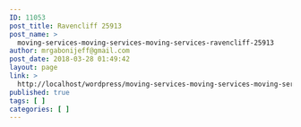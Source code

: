 ```yaml
---
ID: 11053
post_title: Ravencliff 25913
post_name: >
  moving-services-moving-services-moving-services-ravencliff-25913
author: mrgabonijeff@gmail.com
post_date: 2018-03-28 01:49:42
layout: page
link: >
  http://localhost/wordpress/moving-services-moving-services-moving-services-ravencliff-25913/
published: true
tags: [ ]
categories: [ ]
---
```

